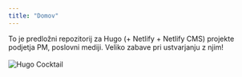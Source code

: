 ```yaml
---
title: "Domov"
---
```


To je predložni repozitorij za Hugo (+ Netlify + Netlify CMS) projekte podjetja PM, poslovni mediji. Veliko zabave pri ustvarjanju z njim!
<br><br>
![Hugo Cocktail](/media/uploads/hugo.jpg)
